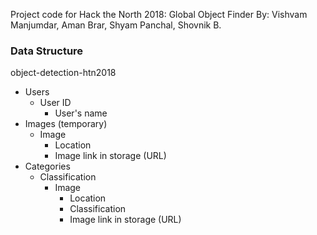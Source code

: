 Project code for Hack the North 2018: Global Object Finder
By: Vishvam Manjumdar, Aman Brar, Shyam Panchal, Shovnik B.

### Data Structure
object-detection-htn2018
  * Users
    * User ID
      * User's name
  * Images (temporary)
    * Image
      * Location
      * Image link in storage (URL)
  * Categories
    * Classification
      * Image
        * Location
        * Classification
        * Image link in storage (URL)
        
